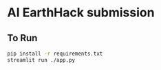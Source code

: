 # AI EarthHack submission

## To Run

```bash
pip install -r requirements.txt
streamlit run ./app.py
```